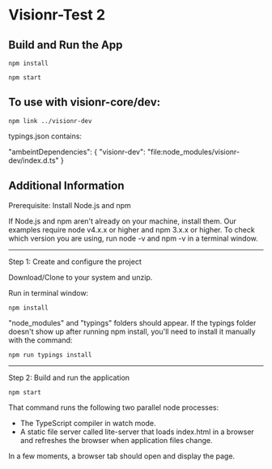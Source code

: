 # Visionr-Test 2 

## Build and Run the App

```
npm install
```
```
npm start
```

## To use with visionr-core/dev:

```
npm link ../visionr-dev
```

typings.json contains:

"ambeintDependencies": { "visionr-dev": "file:node_modules/visionr-dev/index.d.ts"  }

## Additional Information

Prerequisite: Install Node.js and npm

If Node.js and npm aren't already on your machine, install them. Our examples require node v4.x.x or higher and npm 3.x.x or higher. To check which version you are using, run node -v and npm -v in a terminal window.

-------------------------------------------------

Step 1: Create and configure the project

Download/Clone to your system and unzip.

Run in terminal window:
```
npm install
```
"node_modules" and "typings" folders should appear. If the typings folder doesn't show up after running npm install, you'll need to install it manually with the command:
```
npm run typings install
```
-------------------------------------------------

Step 2: Build and run the application
```
npm start
```
That command runs the following two parallel node processes:

  + The TypeScript compiler in watch mode.
  + A static file server called lite-server that loads index.html in a browser and refreshes the browser when application files change.

In a few moments, a browser tab should open and display the page.

